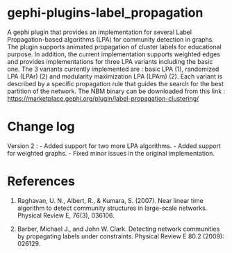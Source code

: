 gephi-plugins-label_propagation
===============================

A gephi plugin that provides an implementation for several Label Propagation-based algorithms (LPA) for community detection in graphs. 
The plugin supports animated propagation of cluster labels for educational purpose. In addition, the current implementation supports weighted edges and provides implementations for three LPA variants including the basic one. The 3 variants currently implemented are : basic LPA (1), randomized LPA (LPAr) (2) and modularity maximization LPA (LPAm) (2). Each variant is described by a specific propagation rule that guides the search for the best partition of the network. The NBM binary can be downloaded from this link : https://marketplace.gephi.org/plugin/label-propagation-clustering/

Change log
===========
Version 2 : - Added support for two more LPA algorithms.
              - Added support for weighted graphs.
              - Fixed minor issues in the original implementation.

References
===========
1. Raghavan, U. N., Albert, R., & Kumara, S. (2007). Near linear time algorithm to detect community structures in large-scale networks. Physical Review E, 76(3), 036106.

2. Barber, Michael J., and John W. Clark. Detecting network communities by propagating labels under constraints. Physical Review E 80.2 (2009): 026129.
